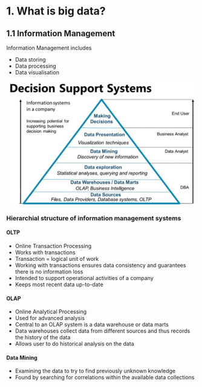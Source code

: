 <h1 id="what-is-big-data">1. What is big data?</h1>
<h2 id="information-management">1.1 Information Management</h2>
<p>Information Management includes</p>
<ul>
<li>Data storing</li>
<li>Data processing</li>
<li>Data visualisation</li>
</ul>
<p><img src="https://raw.githubusercontent.com/Frenye/Samenvattingen/master/Databanken3/images/1.1.1.png" alt="Decision Support Systems"></p>
<h3 id="hierarchial-structure-of-information-management-systems">Hierarchial structure of information management systems</h3>
<h4 id="oltp">OLTP</h4>
<ul>
<li>Online Transaction Processing</li>
<li>Works with transactions</li>
<li>Transaction = logical unit of work</li>
<li>Working with transactions ensures data consistency and guarantees there is no information loss</li>
<li>Intended to support operational activities of a company</li>
<li>Keeps most recent data up-to-date</li>
</ul>
<h4 id="olap">OLAP</h4>
<ul>
<li>Online Analytical Processing</li>
<li>Used for advanced analysis</li>
<li>Central to an OLAP system is a data warehouse or data marts</li>
<li>Data warehouses collect data from different sources and thus records the history of the data</li>
<li>Allows user to do historical analysis on the data</li>
</ul>
<h4 id="data-mining">Data Mining</h4>
<ul>
<li>Examining the data to try to find previously unknown knowledge</li>
<li>Found by searching for correlations within the available data collections</li>
</ul>


